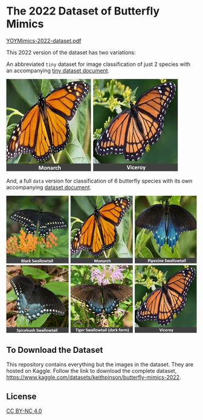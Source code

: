 # The 2022 Dataset of Butterfly Mimics

[YOYMimics-2022-dataset.pdf](YOYMimics-2022-dataset.pdf)

This 2022 version of the dataset has two variations:

An abbreviated `tiny` dataset for image classification of just 2 species with an accompanying
 [tiny dataset document](tiny/2022-Dataset-of-Butterfly-Mimics--Tiny.pdf).

![the-monarchs-and-viceroys](DocResources/the-monarchs-and-viceroys.png)

And, a full `data` version for classification of 6 butterfly species with its own accompanying [dataset document](data/2022-Dataset-of-Butterfly-Mimics.pdf).

![the-butterflies](DocResources/the-butterflies.png)

## To Download the Dataset

This repository contains everything but the images in the dataset. They are hosted on Kaggle. Follow the link to download the complete dataset, https://www.kaggle.com/datasets/keithpinson/butterfly-mimics-2022.

## License

[CC BY-NC 4.0](LICENSE)
